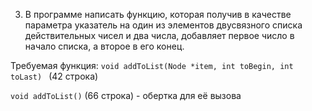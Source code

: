 3. В программе написать функцию, которая получив в качестве параметра указатель на один из элементов двусвязного списка действительных чисел и два числа, добавляет первое число в начало списка, а второе в его конец.

Требуемая функция:
`void addToList(Node *item, int toBegin, int toLast) `
(42 строка)

`void addToList()`
(66 строка) - обертка для её вызова